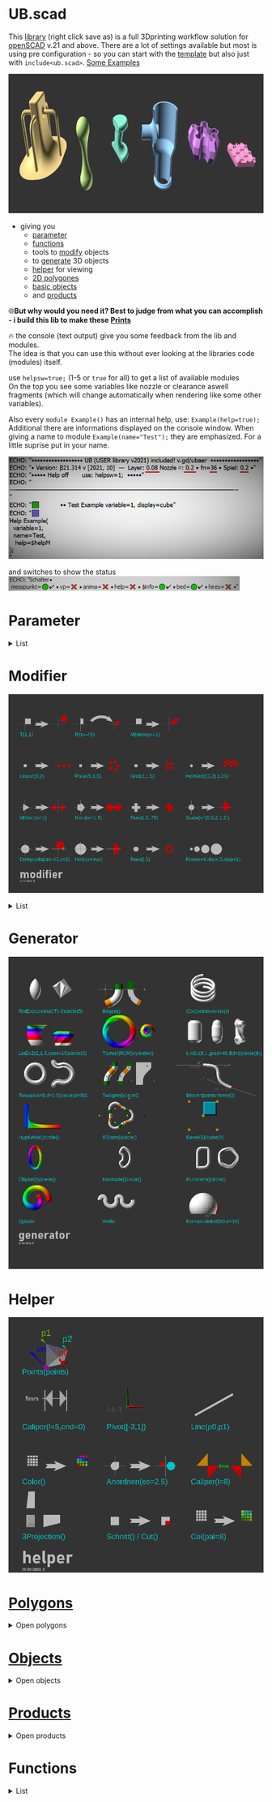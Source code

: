 # UB.scad
This [library](https://raw.githubusercontent.com/UBaer21/UB.scad/main/libraries/ub.scad) (right click save as) is a full 3Dprinting workflow solution for [openSCAD](https://www.openscad.org) v.21 and above.
There are a lot of settings available but most is using  pre configuration - so you can start with the [template](https://github.com/UBaer21/UB.scad/blob/main/examples/Template/TempUB.scad) but also just with `include<ub.scad>`. [Some Examples](https://github.com/UBaer21/UB.scad/blob/main/examples/UBexamples)

<img src="https://github.com/UBaer21/UB.scad/blob/main/Images/Examples.png" height="275">

- giving you
  * [parameter](#parameter)
  * [functions](#functions)
  *  tools to [modify](#modifier) objects
  *  to [generate](#generator) 3D objects
  *  [helper](#helper) for viewing
  *  [2D polygones](#polygones)
  *  [basic objects](#objects)
  *  and [products](#products)

🌐**But why would you need it? Best to judge from what you can accomplish - i build this lib to make these [Prints](https://www.prusaprinters.org/social/167780)**

🔥 the console (text output) give you some feedback from the lib and modules.<br> The idea is that you can use this without ever looking at the libraries code (modules) itself.

  use `helpsw=true;` (1-5 or `true` for all) to get a list of available modules <br>
  On the top you see some variables like nozzle or clearance aswell fragments (which will change automatically when rendering like some other variables).
  
  Also every `module Example()` has an internal help, use: `Example(help=true);`<br>Additional there are informations displayed on the console window. When giving a name to module `Example(name="Test");` they are emphasized. For a little suprise put in your name.
  
![](https://github.com/UBaer21/UB.scad/blob/main/Images/consoleTXT.png)
  
  and switches to show the status
  ![](https://github.com/UBaer21/UB.scad/blob/main/Images/consoleSchalter.png)
  
# Parameter
<details><summary>List</summary>

`name="myProject";` shows a name 

`nozzle=.4;`     defines the nozzle and walls or perimeters

`layer=.2;`      defines the layer hight

`vp=false;`      if you want a fixed viewport

`anima=false;`   use in animations - for viewing animation the animation view in oscad need to be active) 
* `tset` allows to simulate a value when anima=false and then replaces $t in following variables
* `t`    is $t 
* `t0`   rotation 360 deg
* `t1`   -1 ⇔ 1   ( 0↦1↦0↦-1↦0 )
* `t2`   0  ⇔ 1   ( 0↦1↦0 )
* `t3(wert,grad=360,delta)` allow phase shift in wert × sin($t × grad + delta)  

`bed=true;`      showing a print bed and center at `printPos`

`printBed=[220,220];`  set your print bed size

`hires=false;`   switches higher resolution on

`show=0;`        show objects like a nozzle width cylinder

`spiel=.2;`      define clearance / padding

`$info=false`    disable info text for all active nameless modules

`$helpM=true`    show all active modules help

`helpsw=1`       show the help (1-5)

`useVersion=21.325` will help to mark which version was used for your design and can improve compatibility

</details>

# Modifier

![modifier](https://github.com/UBaer21/UB.scad/blob/main/Images/modifier.png)
<details><summary>List</summary>

* `T(x,y,z)` translates
* `R(x,y,z)` rotates
* `M()` skew (multmatrix)
* `Linear()` linear copies
* `Polar()`  polar copies
* `Grid()`   grid copies
* `HexGrud()`interlaced grid copies
* `MKlon()`  mirror clone
* `Klon()`   clone
* `Rund()`   round polygons
* `Scale()`  scale axis±
* `Drehpunkt()` vulcrum for rotations
* `Halb()`   cut Objects half
* `Rand()`   creates border on polygons
* `Row()`    places $d size copies with same space

</details>

# Generator

![3Dmodifier](https://github.com/UBaer21/UB.scad/blob/main/Images/generator.png)

# Helper

![helper](https://github.com/UBaer21/UB.scad/blob/main/Images/helper.png)

# [Polygons](https://github.com/UBaer21/UB.scad/blob/main/examples/UBexamples/Polygons.scad)

<details><summary>Open polygons</summary>

![polygons](https://github.com/UBaer21/UB.scad/blob/main/Images/polygons.png)
</details>

# [Objects](https://github.com/UBaer21/UB.scad/blob/main/examples/UBexamples/Objects.scad)
<details><summary>Open objects</summary>

![objects](https://github.com/UBaer21/UB.scad/blob/main/Images/objects.png)
</details>

# [Products](https://github.com/UBaer21/UB.scad/blob/main/examples/UBexamples/Products.scad)
<details><summary>Open products</summary>

![Products](https://github.com/UBaer21/UB.scad/blob/main/Images/products.png)

* `Gewinde()`       creates a thread inner or outer 
* `DRing()`         D-Ring 
* `BB()`            Ballbearing or roller bearing
* `Glied()`         Hinge
  * `DGlied1()`       double hinge A
  * `DGlied2()`       double hinge B
* `SRing()`         Sicherungsring Retaining ring (push on)
* `Luer()`          [Luer taper](https://en.wikipedia.org/wiki/Luer_taper) female/male
* `Pin()`           Bolt (snap/clip in)
* `Halbrund()`      Half-round arbor
* `Cring()`         C-ring
* `GT2Pulley()`     GT2 Pulley
* `CyclGetriebe()`  Cycloidal gear (inner or outer)
* `Klammer()`       Clamp
* `KBS()`           Klemmbaustein - Construction block ( like LEGO™ )
* `Tugel()`         Half hollow sphere half torus
* `Ąchshalter()`    Shaft/axle/spindle clamp
* `Achsenklammer()` holder for 2 cylinder or roller (spring load)
* `PCBcase()`       makes a Case with lid for PCB (also in existing geometries)
* `Gardena()`       Quick connect garden hose fitting adapter
* `Bitaufnahme()`   Screwdriver hex-bit adapter
* `Knochen()`       Bone shaped structure element / Strut with equal height
* `Servokopf()`     printable Servo head connector ( 15 pointed star )
* `Balg()`          Gaiter (square )
* `SpiralCut()`     cutting geometry for walled spiral prints (e.g for a ring)

</details>

# Functions
<details><summary>List</summary>

![functions](https://github.com/UBaer21/UB.scad/blob/main/Images/functions.png)
* `l(x)` № layer in mm depending on layer=
* `n(x,nozzle)` wall / perimeter depending on nozzle=
* `Inkreis( eck, rU)` inner circle of n-gon
* `Umkreis( eck, rI)` outer circle of n-gon
* `Hypotenuse( a, b)` length 
* `Kathete( hyp, kat)` length
* `Sehne( n, r, a)` length n-eck/alpha winkel 
* `RotLang( rot, l, z, e, lz)` [polar vector] (e=elevation)
* `kreisXY(r=5, grad=0)` [vector]
* `TangentenP(grad, rad, r)` distance tangential point
* `Hexstring(c=[r, g, b])` #hexcolor 
* `RotPoints(grad,points)` rotates points 
* `gradB(b, r)` degree for arc section b 
* `gradS(s, r)` degree for chord s 
* `runden(x, dec=2)` round x at decimal
* `radiusS(n, s, a)` radius for chord s on n-gon or for angle 
* `grad(grad=0,min=0,sec=0,h=0,prozent=0,gon=0,rad=0)` conversion everything in degree  
* `inch(inch)` Inch⇒mm  
* `kreisbogen(r, grad=360)` length of an arc r
* `fs2fn(r, grad=360,fs=fs,minf=3)` 
* `vektorWinkel(p1, p2, twist=0)` rotation  vector3 between two points
* `v3(v)` makes v a vector3 
* `parentList( start=1, n= -1)` list with all modules 
* `teiler( n, div=2)` least divisior 
* `gcode( points, f)` generates gcode in output
* `b( n)` switches bool in num and vica versa (works on vectors too)
* `scaleGrad(grad=45, h=1, r=1)` scale factor for extrusions h of circle(r) to obtain angle grad at sides
* `m( r=[0,0,0], t=[0,0,0] )` mulmatrix vector
* `mPoints(points, r, t, s)` transform (rotate translate scale ) point or points (2D/3D)
* `wall(soll=.5,min=1.25,even=false,nozzle=nozzle)` calculates perimeter for "soll" according to nozzle size
* `vMult(v1=[1],v2=1)` multiplicates vectors v1.x × v2.x …
* `vSum(v,start,end)` addition of vector constituents from start to end
* `pathLength(points,close=false)` calculates the sum length of segments (perimeter) 
* `stringChunk(txt,start,length,string)` extract string parts
* `wall(soll,min,even,line)` create width as multiple of line
* `scene(scenes=2,t=$t)` creates an array of t for animation segments
* `map(val,from=[0,1],to=[0,1],contrain=true)` maps val from ↦ to [low,high]

* Points generating
  
  * `pathPoints(points,path,twist=0,scale=1,open=true)` points along path 
  * `kreis(r=10, rand=+5, grad=360, grad2=+0, fn=fn, center=true, sek=true, r2=0, rand2=0, rcenter=0, rot=0, t=[0,0])` points circle or arc
  * `bezier( t, p0=[0,0], p1=[-20,20], p2=[20,20], p3=[0,0])` single point  for t=[0:.1:1]
  * `tetra( r )` tetrahedron points
  * `5gon(b1=20, l1=15, b2=10, l2=30)` points for a pentagon
  * `zigZag(e=5,x=50,y=5,mod=2,delta=+0,base=2,shift=0)` points
  * `vollwelle()` ⇒ Vollwelle(help=1) points
  * `quad(x, y, r, fn)` Quad polygon points x can be vector [x,y] r can be list
  * `stern(e, r1, r2, mod, delta)` Stern polygon points, mod sets additonal points delta moves between
  * `octa(s)` octahedron points (s can be list)
  * `star(e=5,r1=10,r2=5,grad=[0,0],grad2,radial=false,fn=0,z,angle=360,rot=0)` star points ⇒ Star polygon
  * `superellipse(n=2.5,r=10,z,fn=fn` points for a superellipse
  * `kreisSek(r,grad)` points circle part
  * `naca(l,naca,m,p,t,fn,z)` NACA profile
  * `nut()` points for grooves
  * `involute(r,grad)` points involutes
  * `riemen()` points for two connected circles
  * `sq(size,fn)` points square subdivided
  * `bend(points)` bending points polar
  * `polyRund(points,r,ir,ofs,delta,fn,fs)` offset and round points
  * `revP(points)` reverse points order
  
</details>
